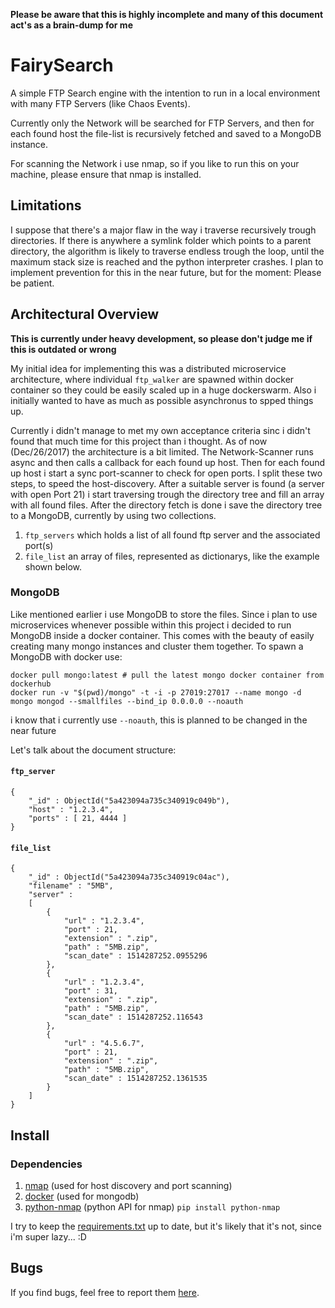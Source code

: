 __Please be aware that this is highly incomplete and many of this document act's as a brain-dump for me__

# FairySearch
A simple FTP Search engine with the intention to run in a local environment with many FTP Servers (like Chaos Events).

Currently only the Network will be searched for FTP Servers, and then for each found host the file-list is recursively fetched and saved to a MongoDB instance.

For scanning the Network i use nmap, so if you like to run this on your machine, please ensure that nmap is installed.

## Limitations
I suppose that there's a major flaw in the way i traverse recursively trough directories.
If there is anywhere a symlink folder which points to a parent directory, the algorithm is likely to traverse endless trough the loop, until the maximum stack size is reached and the python interpreter crashes.
I plan to implement prevention for this in the near future, but for the moment: Please be patient.

## Architectural Overview
__This is currently under heavy development, so please don't judge me if this is outdated or wrong__

My initial idea for implementing this was a distributed microservice architecture, where individual `ftp_walker` are spawned within docker container so they could be easily scaled up in a huge dockerswarm.
Also i initially wanted to have as much as possible asynchronus to spped things up.

Currently i didn't manage to met my own acceptance criteria sinc i didn't found that much time for this project than i thought.
As of now (Dec/26/2017) the architecture is a bit limited.
The Network-Scanner runs async and then calls a callback for each found up host.
Then for each found up host i start a sync port-scanner to check for open ports. I split these two steps, to speed the host-discovery.
After a suitable server is found (a server with open Port 21) i start traversing trough the directory tree and fill an array with all found files.
After the directory fetch is done i save the directory tree to a MongoDB, currently by using two collections.
1. `ftp_servers` which holds a list of all found ftp server and the associated port(s)
2. `file_list` an array of files, represented as dictionarys, like the example shown below.

### MongoDB
Like mentioned earlier i use MongoDB to store the files. Since i plan to use microservices whenever possible within this project i decided to run MongoDB inside a docker container.
This comes with the beauty of easily creating many mongo instances and cluster them together.
To spawn a MongoDB with docker use:

	docker pull mongo:latest # pull the latest mongo docker container from dockerhub
	docker run -v "$(pwd)/mongo" -t -i -p 27019:27017 --name mongo -d mongo mongod --smallfiles --bind_ip 0.0.0.0 --noauth

i know that i currently use `--noauth`, this is planned to be changed in the near future

Let's talk about the document structure:

#### `ftp_server`

	{
		"_id" : ObjectId("5a423094a735c340919c049b"),
		"host" : "1.2.3.4",
		"ports" : [ 21, 4444 ]
	}


#### `file_list`

	{
		"_id" : ObjectId("5a423094a735c340919c04ac"),
		"filename" : "5MB",
		"server" :
		[
			{
				"url" : "1.2.3.4",
				"port" : 21,
				"extension" : ".zip",
				"path" : "5MB.zip",
				"scan_date" : 1514287252.0955296
			},
			{
				"url" : "1.2.3.4",
				"port" : 31,
				"extension" : ".zip",
				"path" : "5MB.zip",
				"scan_date" : 1514287252.116543
			},
			{
				"url" : "4.5.6.7",
				"port" : 21,
				"extension" : ".zip",
				"path" : "5MB.zip",
				"scan_date" : 1514287252.1361535
			}
		]
	}


## Install

### Dependencies
1. [nmap][1] (used for host discovery and port scanning)
2. [docker][2] (used for mongodb)
3. [python-nmap][3] (python API for nmap) `pip install python-nmap`

I try to keep the [requirements.txt][4] up to date, but it's likely that it's not, since i'm super lazy... :D

## Bugs
If you find bugs, feel free to report them [here][5].


[1]: https://nmap.org/
[2]: https://www.docker.com/
[3]: https://pypi.python.org/pypi/python-nmap
[4]: requirements.txt
[5]: https://github.com/cedi/FairySearch/issues

